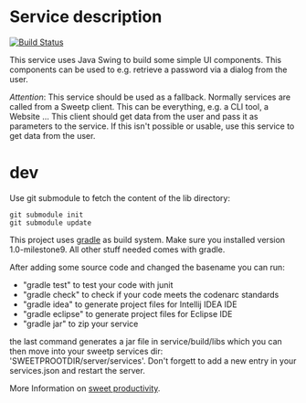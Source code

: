 # Service description


[![Build Status](https://travis-ci.org/sweetp/service-ui.png)](https://travis-ci.org/sweetp/service-ui)

This service uses Java Swing to build some simple UI components. This
components can be used to e.g. retrieve a password via a dialog from the user.

*Attention*: This service should be used as a fallback. Normally services are
called from a Sweetp client. This can be everything, e.g. a CLI tool, a Website
... This client should get data from the user and pass it as parameters to
the service. If this isn't possible or usable, use this service to get data
from the user.

# dev

Use git submodule to fetch the content of the lib directory:

    git submodule init
    git submodule update

This project uses [gradle](http://gradle.org) as build system. Make sure
you installed version 1.0-milestone9. All other stuff needed comes with
gradle.

After adding some source code and changed the basename you can run:

* "gradle test" to test your code with junit
* "gradle check" to check if your code meets the codenarc standards
* "gradle idea" to generate project files for Intellij IDEA IDE
* "gradle eclipse" to generate project files for Eclipse IDE
* "gradle jar" to zip your service

the last command generates a jar file in service/build/libs which
you can then move into your sweetp services dir:
'SWEETPROOTDIR/server/services'.
Don't forgett to add a new entry in your services.json and restart the server.

More Information on [sweet productivity](http://sweet-productivity.com).
